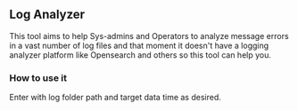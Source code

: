 ## Log Analyzer
This tool aims to help Sys-admins and Operators to analyze message errors in a vast number of log files and that moment it doesn't have a logging analyzer platform like Opensearch and others so this tool can help you.

### How to use it
Enter with log folder path and target data time as desired.
